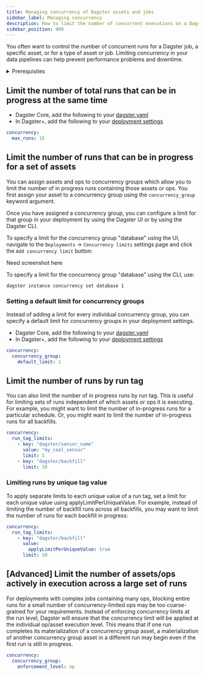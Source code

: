 ```yaml
---
title: Managing concurrency of Dagster assets and jobs
sidebar_label: Managing concurrency
description: How to limit the number of concurrent executions on a Dagster instance.
sidebar_position: 900
---
```


You often want to control the number of concurrent runs for a Dagster job, a specific asset, or for a type of asset or job. Limiting concurrency in your data pipelines can help prevent performance problems and downtime.


<details>
<summary>Prerequisites</summary>

- Familiarity with [Assets](/guides/build/assets-concepts/index.mdx
- Familiarity with [Jobs and Ops](/guides/build/ops-jobs)
</details>



## Limit the number of total runs that can be in progress at the same time

* Dagster Core, add the following to your [dagster.yaml](/todo)
* In Dagster+, add the following to your [deployment settings](/dagster-plus/deployment/deployment-settings)

```yaml
concurrency:
  max_runs: 15
```

## Limit the number of runs that can be in progress for a set of assets

You can assign assets and ops to concurrency groups which allow you to limit the number of in progress runs containing those assets or ops.  You first assign your asset to a concurrency group using the `concurrency_group` keyword argument.

<CodeExample filePath="guides/tbd/concurrency-global.py" language="python" title="Global concurrency limits" />

Once you have assigned a concurrency group, you can configure a limit for that group in your deployment by using the Dagster UI or by using the Dagster CLI.

To specify a limit for the concurrency group "database" using the UI, navigate to the `Deployments` &rarr; `Concurrency limits` settings page and click the `Add concurrency limit` button:

Need screenshot here

To specify a limit for the concurrency group "database" using the CLI, use:

```
dagster instance concurrency set database 1
```

### Setting a default limit for concurrency groups

Instead of adding a limit for every individual concurrency group, you can specify a default limit for concurrency groups in your deployment settings.

* Dagster Core, add the following to your [dagster.yaml](/todo)
* In Dagster+, add the following to your [deployment settings](/dagster-plus/deployment/deployment-settings)

```yaml
concurrency:
  concurrency_group:
    default_limit: 1
```


## Limit the number of runs by run tag

You can also limit the number of in progress runs by run tag.  This is useful for limiting sets of runs independent of which assets or ops it is executing. For example, you might want to limit the number of in-progress runs for a particular schedule. Or, you might want to limit the number of in-progress runs for all backfills.

```yaml
concurrency:
  run_tag_limits:
    - key: "dagster/sensor_name"
      value: "my_cool_sensor"
      limit: 5
    - key: "dagster/backfill"
      limit: 10
```

### Limiting runs by unique tag value

To apply separate limits to each unique value of a run tag, set a limit for each unique value using applyLimitPerUniqueValue. For example, instead of limiting the number of backfill runs across all backfills, you may want to limit the number of runs for each backfill in progress:

```yaml
concurrency:
  run_tag_limits:
    - key: "dagster/backfill"
      value:
        applyLimitPerUniqueValue: true
      limit: 10
```

## [Advanced] Limit the number of assets/ops actively in execution across a large set of runs

For deployments with complex jobs containing many ops, blocking entire runs for a small number of concurrency-limited ops may be too coarse-grained for your requirements.  Instead of enforcing concurrency limits at the run level, Dagster will ensure that the concurrency limit will be applied at the individual op/asset execution level.  This means that if one run completes its materialization of a concurrency group asset, a materialization of another concurrency group asset in a different run may begin even if the first run is still in progress.

```yaml
concurrency:
  concurrency_group:
    enforcement_level: op
```